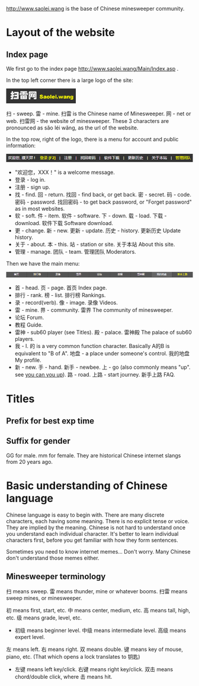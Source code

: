 http://www.saolei.wang is the base of Chinese minesweeper community. 

# Layout of the website

## Index page
We first go to the index page http://www.saolei.wang/Main/Index.asp .

In the top left corner there is a large logo of the site: 

![](https://github.com/putianyi889/Minesweeper-makes-me-happy/blob/main/wiki/images/saolei/logo.png)

扫 - sweep. 雷 - mine. 扫雷 is the Chinese name of Minesweeper. 网 - net or web. 扫雷网 - the website of minesweeper. These 3 characters are pronounced as sǎo léi wǎng, as the url of the website.

In the top row, right of the logo, there is a menu for account and public information:

![](https://github.com/putianyi889/Minesweeper-makes-me-happy/blob/main/wiki/images/saolei/topmenu.png)

- "欢迎您，XXX！" is a welcome message. 
- 登录 - log in. 
- 注册 - sign up.
- 找 - find. 回 - return. 找回 - find back, or get back. 密 - secret. 码 - code. 密码 - password. 找回密码 - to get back password, or "Forget password" as in most websites.
- 软 - soft. 件 - item. 软件 - software. 下 - down. 载 - load. 下载 - download. 软件下载 Software download.
- 更 - change. 新 - new. 更新 - update. 历史 - history. 更新历史 Update history.
- 关于 - about. 本 - this. 站 - station or site. 关于本站 About this site.
- 管理 - manage. 团队 - team. 管理团队 Moderators.

Then we have the main menu:

![](https://github.com/putianyi889/Minesweeper-makes-me-happy/blob/main/wiki/images/saolei/mainmenu.png)

- 首 - head. 页 - page. 首页 Index page.
- 排行 - rank. 榜 - list. 排行榜 Rankings.
- 录 - record(verb). 像 - image. 录像 Videos.
- 雷 - mine. 界 - community. 雷界 The community of minesweeper.
- 论坛 Forum.
- 教程 Guide.
- 雷神 - sub60 player (see Titles). 殿 - palace. 雷神殿 The palace of sub60 players.
- 我 - I. 的 is a very common function character. Basically A的B is equivalent to "B of A". 地盘 - a place under someone's control. 我的地盘 My profile.
- 新 - new. 手 - hand. 新手 - newbee. 上 - go (also commonly means "up". see [you can you up](https://www.urbandictionary.com/define.php?term=you%20can%20you%20up)). 路 - road. 上路 - start journey. 新手上路 FAQ.

# Titles

## Prefix for best exp time


## Suffix for gender
GG for male. mm for female. They are historical Chinese internet slangs from 20 years ago.

# Basic understanding of Chinese language
Chinese language is easy to begin with. There are many discrete characters, each having some meaning. There is no explicit tense or voice. They are implied by the meaning. Chinese is not hard to understand once you understand each individual character. It's better to learn individual characters first, before you get familiar with how they form sentences.

Sometimes you need to know internet memes... Don't worry. Many Chinese don't understand those memes either.

## Minesweeper terminology
扫 means sweep. 雷 means thunder, mine or whatever booms. 扫雷 means sweep mines, or minesweeper.

初 means first, start, etc. 中 means center, medium, etc. 高 means tall, high, etc. 级 means grade, level, etc.
- 初级 means beginner level. 中级 means intermediate level. 高级 means expert level.

左 means left. 右 means right. 双 means double. 键 means key of mouse, piano, etc. (That which opens a lock translates to 钥匙)
- 左键 means left key/click. 右键 means right key/click. 双击 means chord/double click, where 击 means hit.